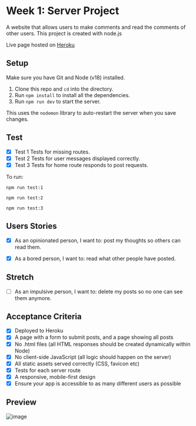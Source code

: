 # Week 1: Server Project

A website that allows users to make comments and read the comments of other users. This project is created with node.js

Live page hosted on [Heroku](#LINK)

## Setup

Make sure you have Git and Node (v18) installed.

1. Clone this repo and `cd` into the directory.
2. Run `npm install` to install all the dependencies.
3. Run `npm run dev` to start the server.  

This uses the `nodemon` library to auto-restart the server when you save changes.

## Test

- [x] Test 1 Tests for missing routes.
- [x] Test 2 Tests for user messages displayed correctly.
- [x] Test 3 Tests for home route responds to post requests.

To run:

`npm run test:1`

`npm run test:2`

`npm run test:3`

## Users Stories

- [x] As an opinionated person, I want to: post my thoughts so others can read them.

- [x] As a bored person, I want to: read what other people have posted.

## Stretch

- [ ] As an impulsive person, I want to: delete my posts so no one can see them anymore.

## Acceptance Criteria

- [x] Deployed to Heroku
- [x] A page with a form to submit posts, and a page showing all posts
- [x] No .html files (all HTML responses should be created dynamically within Node)
- [x] No client-side JavaScript (all logic should happen on the server)
- [x] All static assets served correctly (CSS, favicon etc)
- [x] Tests for each server route
- [x] A responsive, mobile-first design
- [x] Ensure your app is accessible to as many different users as possible

## Preview

![image](https://user-images.githubusercontent.com/99582373/194721850-11c85525-c31d-4d67-8e8c-38769448337a.png)
